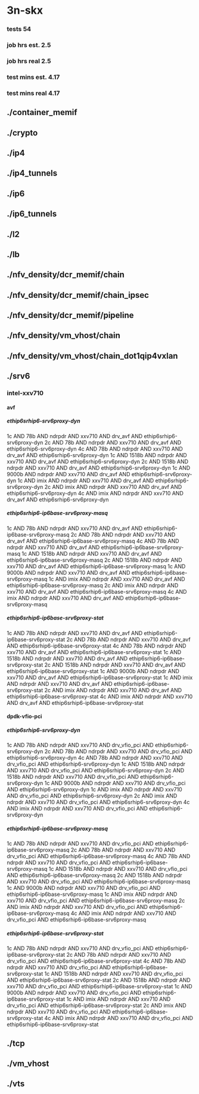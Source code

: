 # 3n-skx
### tests 54
### job hrs est. 2.5
### job hrs real 2.5
### test mins est. 4.17
### test mins real 4.17
## ./container_memif
## ./crypto
## ./ip4
## ./ip4_tunnels
## ./ip6
## ./ip6_tunnels
## ./l2
## ./lb
## ./nfv_density/dcr_memif/chain
## ./nfv_density/dcr_memif/chain_ipsec
## ./nfv_density/dcr_memif/pipeline
## ./nfv_density/vm_vhost/chain
## ./nfv_density/vm_vhost/chain_dot1qip4vxlan
## ./srv6
### intel-xxv710
#### avf
##### ethip6srhip6-srv6proxy-dyn
1c AND 78b AND ndrpdr AND xxv710 AND drv_avf AND ethip6srhip6-srv6proxy-dyn
2c AND 78b AND ndrpdr AND xxv710 AND drv_avf AND ethip6srhip6-srv6proxy-dyn
4c AND 78b AND ndrpdr AND xxv710 AND drv_avf AND ethip6srhip6-srv6proxy-dyn
1c AND 1518b AND ndrpdr AND xxv710 AND drv_avf AND ethip6srhip6-srv6proxy-dyn
2c AND 1518b AND ndrpdr AND xxv710 AND drv_avf AND ethip6srhip6-srv6proxy-dyn
1c AND 9000b AND ndrpdr AND xxv710 AND drv_avf AND ethip6srhip6-srv6proxy-dyn
1c AND imix AND ndrpdr AND xxv710 AND drv_avf AND ethip6srhip6-srv6proxy-dyn
2c AND imix AND ndrpdr AND xxv710 AND drv_avf AND ethip6srhip6-srv6proxy-dyn
4c AND imix AND ndrpdr AND xxv710 AND drv_avf AND ethip6srhip6-srv6proxy-dyn
##### ethip6srhip6-ip6base-srv6proxy-masq
1c AND 78b AND ndrpdr AND xxv710 AND drv_avf AND ethip6srhip6-ip6base-srv6proxy-masq
2c AND 78b AND ndrpdr AND xxv710 AND drv_avf AND ethip6srhip6-ip6base-srv6proxy-masq
4c AND 78b AND ndrpdr AND xxv710 AND drv_avf AND ethip6srhip6-ip6base-srv6proxy-masq
1c AND 1518b AND ndrpdr AND xxv710 AND drv_avf AND ethip6srhip6-ip6base-srv6proxy-masq
2c AND 1518b AND ndrpdr AND xxv710 AND drv_avf AND ethip6srhip6-ip6base-srv6proxy-masq
1c AND 9000b AND ndrpdr AND xxv710 AND drv_avf AND ethip6srhip6-ip6base-srv6proxy-masq
1c AND imix AND ndrpdr AND xxv710 AND drv_avf AND ethip6srhip6-ip6base-srv6proxy-masq
2c AND imix AND ndrpdr AND xxv710 AND drv_avf AND ethip6srhip6-ip6base-srv6proxy-masq
4c AND imix AND ndrpdr AND xxv710 AND drv_avf AND ethip6srhip6-ip6base-srv6proxy-masq
##### ethip6srhip6-ip6base-srv6proxy-stat
1c AND 78b AND ndrpdr AND xxv710 AND drv_avf AND ethip6srhip6-ip6base-srv6proxy-stat
2c AND 78b AND ndrpdr AND xxv710 AND drv_avf AND ethip6srhip6-ip6base-srv6proxy-stat
4c AND 78b AND ndrpdr AND xxv710 AND drv_avf AND ethip6srhip6-ip6base-srv6proxy-stat
1c AND 1518b AND ndrpdr AND xxv710 AND drv_avf AND ethip6srhip6-ip6base-srv6proxy-stat
2c AND 1518b AND ndrpdr AND xxv710 AND drv_avf AND ethip6srhip6-ip6base-srv6proxy-stat
1c AND 9000b AND ndrpdr AND xxv710 AND drv_avf AND ethip6srhip6-ip6base-srv6proxy-stat
1c AND imix AND ndrpdr AND xxv710 AND drv_avf AND ethip6srhip6-ip6base-srv6proxy-stat
2c AND imix AND ndrpdr AND xxv710 AND drv_avf AND ethip6srhip6-ip6base-srv6proxy-stat
4c AND imix AND ndrpdr AND xxv710 AND drv_avf AND ethip6srhip6-ip6base-srv6proxy-stat
#### dpdk-vfio-pci
##### ethip6srhip6-srv6proxy-dyn
1c AND 78b AND ndrpdr AND xxv710 AND drv_vfio_pci AND ethip6srhip6-srv6proxy-dyn
2c AND 78b AND ndrpdr AND xxv710 AND drv_vfio_pci AND ethip6srhip6-srv6proxy-dyn
4c AND 78b AND ndrpdr AND xxv710 AND drv_vfio_pci AND ethip6srhip6-srv6proxy-dyn
1c AND 1518b AND ndrpdr AND xxv710 AND drv_vfio_pci AND ethip6srhip6-srv6proxy-dyn
2c AND 1518b AND ndrpdr AND xxv710 AND drv_vfio_pci AND ethip6srhip6-srv6proxy-dyn
1c AND 9000b AND ndrpdr AND xxv710 AND drv_vfio_pci AND ethip6srhip6-srv6proxy-dyn
1c AND imix AND ndrpdr AND xxv710 AND drv_vfio_pci AND ethip6srhip6-srv6proxy-dyn
2c AND imix AND ndrpdr AND xxv710 AND drv_vfio_pci AND ethip6srhip6-srv6proxy-dyn
4c AND imix AND ndrpdr AND xxv710 AND drv_vfio_pci AND ethip6srhip6-srv6proxy-dyn
##### ethip6srhip6-ip6base-srv6proxy-masq
1c AND 78b AND ndrpdr AND xxv710 AND drv_vfio_pci AND ethip6srhip6-ip6base-srv6proxy-masq
2c AND 78b AND ndrpdr AND xxv710 AND drv_vfio_pci AND ethip6srhip6-ip6base-srv6proxy-masq
4c AND 78b AND ndrpdr AND xxv710 AND drv_vfio_pci AND ethip6srhip6-ip6base-srv6proxy-masq
1c AND 1518b AND ndrpdr AND xxv710 AND drv_vfio_pci AND ethip6srhip6-ip6base-srv6proxy-masq
2c AND 1518b AND ndrpdr AND xxv710 AND drv_vfio_pci AND ethip6srhip6-ip6base-srv6proxy-masq
1c AND 9000b AND ndrpdr AND xxv710 AND drv_vfio_pci AND ethip6srhip6-ip6base-srv6proxy-masq
1c AND imix AND ndrpdr AND xxv710 AND drv_vfio_pci AND ethip6srhip6-ip6base-srv6proxy-masq
2c AND imix AND ndrpdr AND xxv710 AND drv_vfio_pci AND ethip6srhip6-ip6base-srv6proxy-masq
4c AND imix AND ndrpdr AND xxv710 AND drv_vfio_pci AND ethip6srhip6-ip6base-srv6proxy-masq
##### ethip6srhip6-ip6base-srv6proxy-stat
1c AND 78b AND ndrpdr AND xxv710 AND drv_vfio_pci AND ethip6srhip6-ip6base-srv6proxy-stat
2c AND 78b AND ndrpdr AND xxv710 AND drv_vfio_pci AND ethip6srhip6-ip6base-srv6proxy-stat
4c AND 78b AND ndrpdr AND xxv710 AND drv_vfio_pci AND ethip6srhip6-ip6base-srv6proxy-stat
1c AND 1518b AND ndrpdr AND xxv710 AND drv_vfio_pci AND ethip6srhip6-ip6base-srv6proxy-stat
2c AND 1518b AND ndrpdr AND xxv710 AND drv_vfio_pci AND ethip6srhip6-ip6base-srv6proxy-stat
1c AND 9000b AND ndrpdr AND xxv710 AND drv_vfio_pci AND ethip6srhip6-ip6base-srv6proxy-stat
1c AND imix AND ndrpdr AND xxv710 AND drv_vfio_pci AND ethip6srhip6-ip6base-srv6proxy-stat
2c AND imix AND ndrpdr AND xxv710 AND drv_vfio_pci AND ethip6srhip6-ip6base-srv6proxy-stat
4c AND imix AND ndrpdr AND xxv710 AND drv_vfio_pci AND ethip6srhip6-ip6base-srv6proxy-stat
## ./tcp
## ./vm_vhost
## ./vts
